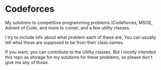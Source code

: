 # Codeforces
My solutions to competitive programming problems (Codeforces, MSOE, Advent of Code, and more to come), and a few utility classes.

I try to include info about what problem each of these are. You can usually tell what these are supposed to be from their class names.

If you want, you can contribute to the Utility classes. But I mostly intended this repo as storage for my solutions for these problems, so please don't give me any of those.
